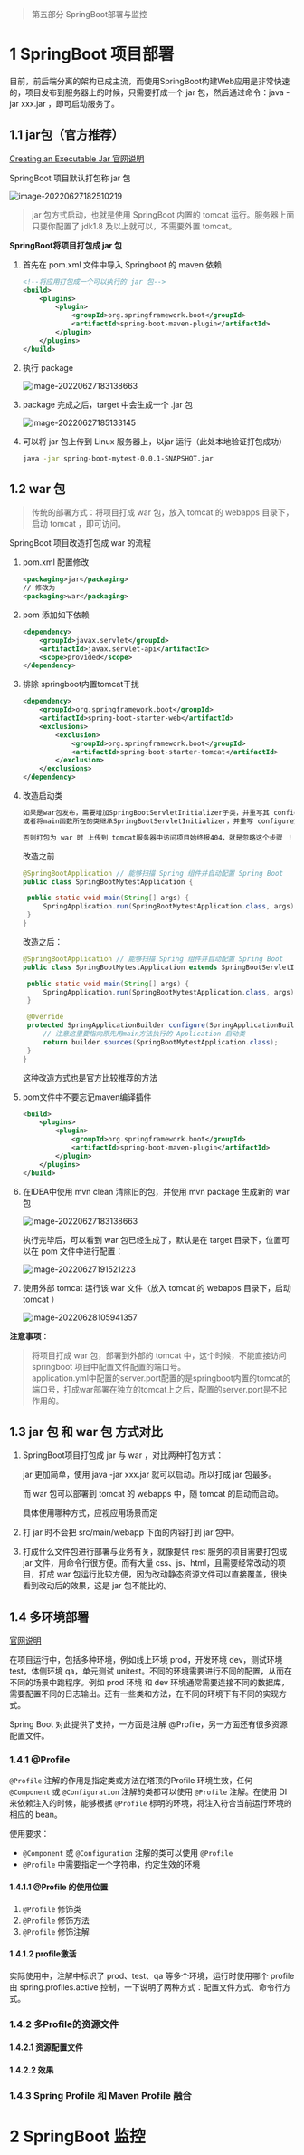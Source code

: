 > 第五部分 SpringBoot部署与监控

# 1 SpringBoot 项目部署

目前，前后端分离的架构已成主流，而使用SpringBoot构建Web应用是非常快速的，项目发布到服务器上的时候，只需要打成一个 jar 包，然后通过命令：java -jar xxx.jar ，即可启动服务了。

## 1.1 jar包（官方推荐）

[Creating an Executable Jar 官网说明](https://docs.spring.io/spring-boot/docs/current/reference/html/getting-started.html#getting-started.first-application.executable-jar)

SpringBoot 项目默认打包称 jar 包

![image-20220627182510219](assest/image-20220627182510219.png)

> jar 包方式启动，也就是使用 SpringBoot 内置的 tomcat 运行。服务器上面只要你配置了 jdk1.8 及以上就可以，不需要外置 tomcat。

**SpringBoot将项目打包成 jar 包**

1. 首先在 pom.xml 文件中导入 Springboot 的 maven 依赖

   ```xml
   <!--将应用打包成一个可以执行的 jar 包-->
   <build>
       <plugins>
           <plugin>
               <groupId>org.springframework.boot</groupId>
               <artifactId>spring-boot-maven-plugin</artifactId>
           </plugin>
       </plugins>
   </build>
   ```

2. 执行 package

   ![image-20220627183138663](assest/image-20220627183138663.png)

3. package 完成之后，target 中会生成一个 .jar 包

   ![image-20220627185133145](assest/image-20220627185133145.png)

4. 可以将 jar 包上传到 Linux 服务器上，以jar 运行（此处本地验证打包成功）

   ```bash
   java -jar spring-boot-mytest-0.0.1-SNAPSHOT.jar
   ```

   

## 1.2 war 包

> 传统的部署方式：将项目打成 war 包，放入 tomcat 的 webapps 目录下，启动 tomcat ，即可访问。

SpringBoot 项目改造打包成 war 的流程

1. pom.xml 配置修改

   ```xml
   <packaging>jar</packaging>
   // 修改为
   <packaging>war</packaging>
   ```

2. pom 添加如下依赖

   ```xml
   <dependency>
       <groupId>javax.servlet</groupId>
       <artifactId>javax.servlet-api</artifactId>
       <scope>provided</scope>
   </dependency>
   ```

3. 排除 springboot内置tomcat干扰

   ```xml
   <dependency>
       <groupId>org.springframework.boot</groupId>
       <artifactId>spring-boot-starter-web</artifactId>
       <exclusions>
           <exclusion>
               <groupId>org.springframework.boot</groupId>
               <artifactId>spring-boot-starter-tomcat</artifactId>
           </exclusion>
       </exclusions>
   </dependency>
   ```

4. 改造启动类

   ```bash
   如果是war包发布，需要增加SpringBootServletInitializer子类，并重写其 configure 方法，
   或者将main函数所在的类继承SpringBootServletInitializer，并重写 configure方法。
   
   否则打包为 war 时 上传到 tomcat服务器中访问项目始终报404，就是忽略这个步骤 ！！！
   ```

   改造之前

   ```java
   @SpringBootApplication // 能够扫描 Spring 组件并自动配置 Spring Boot
   public class SpringBootMytestApplication {
   
   	public static void main(String[] args) {
   		SpringApplication.run(SpringBootMytestApplication.class, args);
   	}
   }
   ```

   改造之后：

   ```java
   @SpringBootApplication // 能够扫描 Spring 组件并自动配置 Spring Boot
   public class SpringBootMytestApplication extends SpringBootServletInitializer {
   
   	public static void main(String[] args) {
   		SpringApplication.run(SpringBootMytestApplication.class, args);
   	}
   
   	@Override
   	protected SpringApplicationBuilder configure(SpringApplicationBuilder builder) {
   		// 注意这里要指向原先用main方法执行的 Application 启动类
   		return builder.sources(SpringBootMytestApplication.class);
   	}
   }
   ```

   这种改造方式也是官方比较推荐的方法

5. pom文件中不要忘记maven编译插件

   ```xml
   <build>
       <plugins>
           <plugin>
               <groupId>org.springframework.boot</groupId>
               <artifactId>spring-boot-maven-plugin</artifactId>
           </plugin>
       </plugins>
   </build>
   ```

6. 在IDEA中使用 mvn clean 清除旧的包，并使用 mvn package 生成新的 war 包

   ![image-20220627183138663](assest/image-20220627183138663.png)

   执行完毕后，可以看到 war 包已经生成了，默认是在 target 目录下，位置可以在 pom 文件中进行配置：

   ![image-20220627191521223](assest/image-20220627191521223.png)

7. 使用外部 tomcat 运行该 war 文件（放入 tomcat 的 webapps 目录下，启动 tomcat ）

   ![image-20220628105941357](assest/image-20220628105941357.png)



**注意事项**：

> 将项目打成 war 包，部署到外部的 tomcat 中，这个时候，不能直接访问 springboot 项目中配置文件配置的端口号。<br>application.yml中配置的server.port配置的是springboot内置的tomcat的端口号，打成war部署在独立的tomcat上之后，配置的server.port是不起作用的。

## 1.3 jar 包 和 war 包 方式对比

1. SpringBoot项目打包成 jar 与 war ，对比两种打包方式：

   jar 更加简单，使用 java -jar xxx.jar 就可以启动。所以打成 jar 包最多。

   而 war 包可以部署到 tomcat 的 webapps 中，随 tomcat 的启动而启动。

   具体使用哪种方式，应视应用场景而定

2. 打 jar 时不会把 src/main/webapp 下面的内容打到 jar 包中。

3. 打成什么文件包进行部署与业务有关，就像提供 rest 服务的项目需要打包成 jar 文件，用命令行很方便。而有大量 css、js、html，且需要经常改动的项目，打成 war 包运行比较方便，因为改动静态资源文件可以直接覆盖，很快看到改动后的效果，这是 jar 包不能比的。

## 1.4 多环境部署

[官网说明](https://docs.spring.io/spring-boot/docs/current/reference/html/features.html#features.profiles)

在项目运行中，包括多种环境，例如线上环境 prod，开发环境 dev，测试环境 test，体侧环境 qa，单元测试 unitest。不同的环境需要进行不同的配置，从而在不同的场景中跑程序。例如 prod 环境 和 dev 环境通常需要连接不同的数据库，需要配置不同的日志输出。还有一些类和方法，在不同的环境下有不同的实现方式。

Spring Boot 对此提供了支持，一方面是注解 @Profile，另一方面还有很多资源配置文件。

### 1.4.1 @Profile

`@Profile` 注解的作用是指定类或方法在塔顶的Profile 环境生效，任何 `@Component` 或 `@Configuration` 注解的类都可以使用 `@Profile` 注解。在使用 DI 来依赖注入的时候，能够根据 `@Profile` 标明的环境，将注入符合当前运行环境的相应的 bean。

使用要求：

- `@Component` 或 `@Configuration` 注解的类可以使用 `@Profile`
- `@Profile` 中需要指定一个字符串，约定生效的环境



#### 1.4.1.1 @Profile 的使用位置

1. `@Profile` 修饰类
2. `@Profile` 修饰方法
3. `@Profile` 修饰注解

#### 1.4.1.2 profile激活

实际使用中，注解中标识了 prod、test、qa 等多个环境，运行时使用哪个 profile 由 spring.profiles.active 控制，一下说明了两种方式：配置文件方式、命令行方式。



### 1.4.2 多Profile的资源文件

#### 1.4.2.1 资源配置文件

#### 1.4.2.2 效果

### 1.4.3 Spring Profile 和 Maven Profile 融合

# 2 SpringBoot 监控